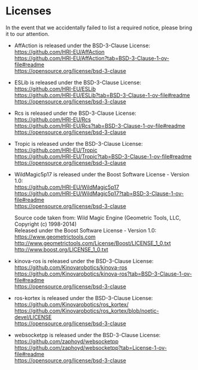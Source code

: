 # Licenses

In the event that we accidentally failed to list a required notice, please 
bring it to our attention.

- AffAction is released under the BSD-3-Clause License: \
  https://github.com/HRI-EU/AffAction \
  https://github.com/HRI-EU/AffAction?tab=BSD-3-Clause-1-ov-file#readme \
  https://opensource.org/license/bsd-3-clause

- ESLib is released under the BSD-3-Clause License: \
  https://github.com/HRI-EU/ESLib \
  https://github.com/HRI-EU/ESLib?tab=BSD-3-Clause-1-ov-file#readme \
  https://opensource.org/license/bsd-3-clause

- Rcs is released under the BSD-3-Clause License: \
  https://github.com/HRI-EU/Rcs \
  https://github.com/HRI-EU/Rcs?tab=BSD-3-Clause-1-ov-file#readme \
  https://opensource.org/license/bsd-3-clause

- Tropic is released under the BSD-3-Clause License: \
  https://github.com/HRI-EU/Tropic \
  https://github.com/HRI-EU/Tropic?tab=BSD-3-Clause-1-ov-file#readme \
  https://opensource.org/license/bsd-3-clause

- WildMagic5p17 is released under the Boost Software License - Version 1.0: \
  https://github.com/HRI-EU/WildMagic5p17 \
  https://github.com/HRI-EU/WildMagic5p17?tab=BSD-3-Clause-1-ov-file#readme \
  https://opensource.org/license/bsd-3-clause

  Source code taken from: Wild Magic Engine (Geometric Tools, LLC, Copyright (c) 1998-2014) \
  Released under the Boost Software License - Version 1.0: \
  https://www.geometrictools.com \
  http://www.geometrictools.com/License/Boost/LICENSE_1_0.txt \
  http://www.boost.org/LICENSE_1_0.txt

- kinova-ros is released under the BSD-3-Clause License: \
  https://github.com/Kinovarobotics/kinova-ros \
  https://github.com/Kinovarobotics/kinova-ros?tab=BSD-3-Clause-1-ov-file#readme \
  https://opensource.org/license/bsd-3-clause

- ros-kortex is released under the BSD-3-Clause License: \
  https://github.com/Kinovarobotics/ros_kortex/ \
  https://github.com/Kinovarobotics/ros_kortex/blob/noetic-devel/LICENSE \
  https://opensource.org/license/bsd-3-clause

- websocketpp is released under the BSD-3-Clause License: \
  https://github.com/zaphoyd/websocketpp \
  https://github.com/zaphoyd/websocketpp?tab=License-1-ov-file#readme \
  https://opensource.org/license/bsd-3-clause
